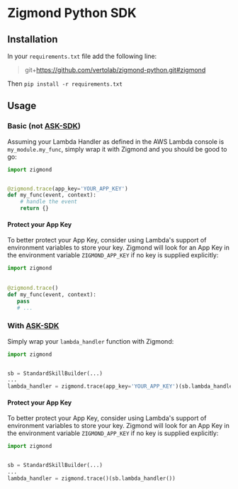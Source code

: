 # Zigmond Python SDK

## Installation

In your `requirements.txt` file add the following line:
>git+https://github.com/vertolab/zigmond-python.git#zigmond

Then `pip install -r requirements.txt`

## Usage
### Basic (not [ASK-SDK](https://github.com/alexa/alexa-skills-kit-sdk-for-python))

Assuming your Lambda Handler as defined in the AWS Lambda console is `my_module.my_func`, simply wrap it with Zigmond
and you should be good to go:
```python
import zigmond


@zigmond.trace(app_key='YOUR_APP_KEY')
def my_func(event, context):
    # handle the event
    return {}
 ```
#### Protect your App Key
To better protect your App Key, consider using Lambda's support of environment variables to store your key. Zigmond
will look for an App Key in the environment variable `ZIGMOND_APP_KEY` if no key is supplied explicitly:
```python
import zigmond
 
 
@zigmond.trace()
def my_func(event, context):
   pass
   # ...
``` 
### With [ASK-SDK](https://github.com/alexa/alexa-skills-kit-sdk-for-python)
Simply wrap your `lambda_handler` function with Zigmond:
```python
import zigmond


sb = StandardSkillBuilder(...)
...
lambda_handler = zigmond.trace(app_key='YOUR_APP_KEY')(sb.lambda_handler())
```
#### Protect your App Key
To better protect your App Key, consider using Lambda's support of environment variables to store your key. Zigmond
will look for an App Key in the environment variable `ZIGMOND_APP_KEY` if no key is supplied explicitly:
```python
import zigmond


sb = StandardSkillBuilder(...)
...
lambda_handler = zigmond.trace()(sb.lambda_handler())
```
